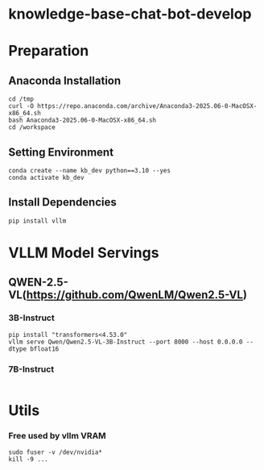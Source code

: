 # knowledge-base-chat-bot-develop

# Preparation

## Anaconda Installation
```
cd /tmp
curl -O https://repo.anaconda.com/archive/Anaconda3-2025.06-0-MacOSX-x86_64.sh
bash Anaconda3-2025.06-0-MacOSX-x86_64.sh
cd /workspace
```

## Setting Environment
```
conda create --name kb_dev python==3.10 --yes
conda activate kb_dev
```

## Install Dependencies
```
pip install vllm
```

# VLLM Model Servings

## QWEN-2.5-VL(https://github.com/QwenLM/Qwen2.5-VL)
### 3B-Instruct
```
pip install "transformers<4.53.0"
vllm serve Qwen/Qwen2.5-VL-3B-Instruct --port 8000 --host 0.0.0.0 --dtype bfloat16
```

### 7B-Instruct
```
```

# Utils

### Free used by vllm VRAM
```
sudo fuser -v /dev/nvidia*
kill -9 ...
```
